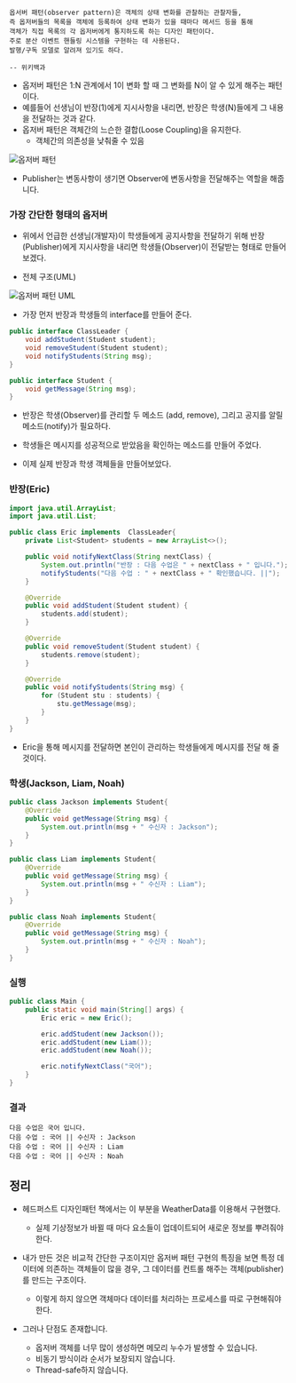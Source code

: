 ```
옵서버 패턴(observer pattern)은 객체의 상태 변화를 관찰하는 관찰자들, 
즉 옵저버들의 목록을 객체에 등록하여 상태 변화가 있을 때마다 메서드 등을 통해 
객체가 직접 목록의 각 옵저버에게 통지하도록 하는 디자인 패턴이다. 
주로 분산 이벤트 핸들링 시스템을 구현하는 데 사용된다. 
발행/구독 모델로 알려져 있기도 하다.

-- 위키백과
```



- 옵저버 패턴은 1:N 관계에서 1이 변화 할 때 그 변화를 N이 알 수 있게 해주는 패턴이다.
- 예를들어 선생님이 반장(1)에게 지시사항을 내리면, 반장은 학생(N)들에게 그 내용을 전달하는 것과 같다.
- 옵저버 패턴은 객체간의 느슨한 결합(Loose Coupling)을 유지한다.
  - 객체간의 의존성을 낮춰줄 수 있음



![옵저버 패턴](https://img1.daumcdn.net/thumb/R1280x0/?scode=mtistory2&fname=https%3A%2F%2Fblog.kakaocdn.net%2Fdn%2Fdpoa8U%2FbtqZjvUHSeB%2Ff7deiNNAvQGkeu8CGa4Twk%2Fimg.jpg)

- Publisher는 변동사항이 생기면 Observer에 변동사항을 전달해주는 역할을 해줍니다.



### 가장 간단한 형태의 옵저버

- 위에서 언급한 선생님(개발자)이 학생들에게 공지사항을 전달하기 위해 반장(Publisher)에게 지시사항을 내리면 학생들(Observer)이 전달받는 형태로 만들어 보겠다.

- 전체 구조(UML)

![옵저버 패턴 UML](https://user-images.githubusercontent.com/72305146/137848767-e15c31f5-6ae9-4c71-ba94-934fb5ea2774.png)



- 가장 먼저 반장과 학생들의 interface를 만들어 준다.

```java
public interface ClassLeader {
    void addStudent(Student student);
    void removeStudent(Student student);
    void notifyStudents(String msg);
}
```

```java
public interface Student {
    void getMessage(String msg);
}
```



- 반장은 학생(Observer)를 관리할 두 메소드 (add, remove), 그리고 공지를 알릴 메소드(notify)가 필요하다.
- 학생들은 메시지를 성공적으로 받았음을 확인하는 메소드를 만들어 주었다.



- 이제 실제 반장과 학생 객체들을 만들어보았다.

### **반장(Eric)**

```java
import java.util.ArrayList;
import java.util.List;

public class Eric implements  ClassLeader{
    private List<Student> students = new ArrayList<>();

    public void notifyNextClass(String nextClass) {
        System.out.println("반장 : 다음 수업은 " + nextClass + " 입니다.");
        notifyStudents("다음 수업 : " + nextClass + " 확인했습니다. ||");
    }

    @Override
    public void addStudent(Student student) {
        students.add(student);
    }

    @Override
    public void removeStudent(Student student) {
        students.remove(student);
    }

    @Override
    public void notifyStudents(String msg) {
        for (Student stu : students) {
            stu.getMessage(msg);
        }
    }
}
```



- Eric을 통해 메시지를 전달하면 본인이 관리하는 학생들에게 메시지를 전달 해 줄 것이다.





### **학생(Jackson, Liam, Noah)**

```java
public class Jackson implements Student{
    @Override
    public void getMessage(String msg) {
        System.out.println(msg + " 수신자 : Jackson");
    }
}

public class Liam implements Student{
    @Override
    public void getMessage(String msg) {
        System.out.println(msg + " 수신자 : Liam");
    }
}

public class Noah implements Student{
    @Override
    public void getMessage(String msg) {
        System.out.println(msg + " 수신자 : Noah");
    }
}
```



### 실행

```java
public class Main {
    public static void main(String[] args) {
        Eric eric = new Eric();

        eric.addStudent(new Jackson());
        eric.addStudent(new Liam());
        eric.addStudent(new Noah());

        eric.notifyNextClass("국어");
    }
}
```



### 결과

```
다음 수업은 국어 입니다.
다음 수업 : 국어 || 수신자 : Jackson
다음 수업 : 국어 || 수신자 : Liam
다음 수업 : 국어 || 수신자 : Noah
```





## 정리

- 헤드퍼스트 디자인패턴 책에서는 이 부분을 WeatherData를 이용해서 구현했다.
  - 실제 기상정보가 바뀔 때 마다 요소들이 업데이트되어 새로운 정보를 뿌려줘야한다.



- 내가 만든 것은 비교적 간단한 구조이지만 옵저버 패턴 구현의 특징을 보면 특정 데이터에 의존하는 객체들이 많을 경우, 그 데이터를 컨트롤 해주는 객체(publisher)를 만드는 구조이다.
  - 이렇게 하지 않으면 객체마다 데이터를 처리하는 프로세스를 따로 구현해줘야 한다.



- 그러나 단점도 존재합니다.
  - 옵저버 객체를 너무 많이 생성하면 메모리 누수가 발생할 수 있습니다.
  - 비동기 방식이라 순서가 보장되지 않습니다.
  - Thread-safe하지 않습니다.
